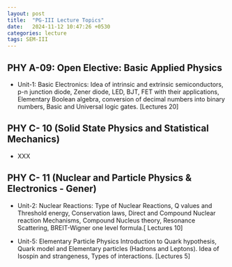 ```yaml
---
layout: post
title:  "PG-III Lecture Topics"
date:   2024-11-12 10:47:26 +0530
categories: lecture
tags: SEM-III
---
```


<!-- <img src="/SKMU/assets/img/LASER/rate.png" alt="Interaction Process" class="my-custom-class" style="max-width:100%; height:auto;"> -->

## PHY A-09: Open Elective: Basic Applied Physics
- Unit-1: Basic Electronics: Idea of intrinsic and extrinsic semiconductors, p-n junction diode, Zener diode, LED, BJT, FET with their applications, Elementary Boolean algebra, conversion of decimal numbers into binary numbers, Basic and Universal logic gates. [Lectures 20]

## PHY C- 10 (Solid State Physics and Statistical Mechanics)
- XXX

## PHY C- 11 (Nuclear and Particle Physics & Electronics - Gener)
- Unit-2: Nuclear Reactions: Type of Nuclear Reactions, Q values and Threshold energy, Conservation laws,
Direct and Compound Nuclear reaction Mechanisms, Compound Nucleus theory, Resonance Scattering, BREIT-Wigner one level formula.[ Lectures 10]

- Unit-5: Elementary Particle Physics
Introduction to Quark hypothesis, Quark model and Elementary particles (Hadrons and Leptons).
Idea of Isospin and strangeness, Types of interactions. [Lectures 5]